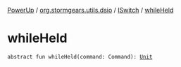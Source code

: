 [PowerUp](../../index.md) / [org.stormgears.utils.dsio](../index.md) / [ISwitch](index.md) / [whileHeld](./while-held.md)

# whileHeld

`abstract fun whileHeld(command: Command): `[`Unit`](https://kotlinlang.org/api/latest/jvm/stdlib/kotlin/-unit/index.html)